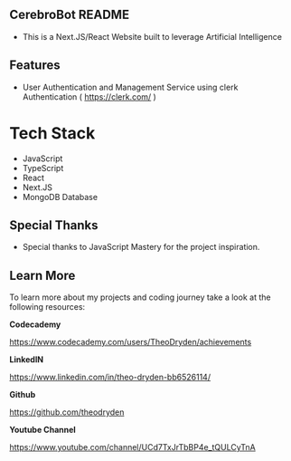 ## CerebroBot README
- This is a Next.JS/React Website built to leverage Artificial Intelligence

## Features
- User Authentication and Management Service using clerk Authentication ( https://clerk.com/ )

# Tech Stack
- JavaScript
- TypeScript
- React
- Next.JS
- MongoDB Database

## Special Thanks
- Special thanks to JavaScript Mastery for the project inspiration.
  
## Learn More 
To learn more about my projects and coding journey take a look at the following resources:

**Codecademy**

https://www.codecademy.com/users/TheoDryden/achievements

**LinkedIN**

https://www.linkedin.com/in/theo-dryden-bb6526114/ 

**Github**

https://github.com/theodryden

**Youtube Channel**

https://www.youtube.com/channel/UCd7TxJrTbBP4e_tQULCyTnA


